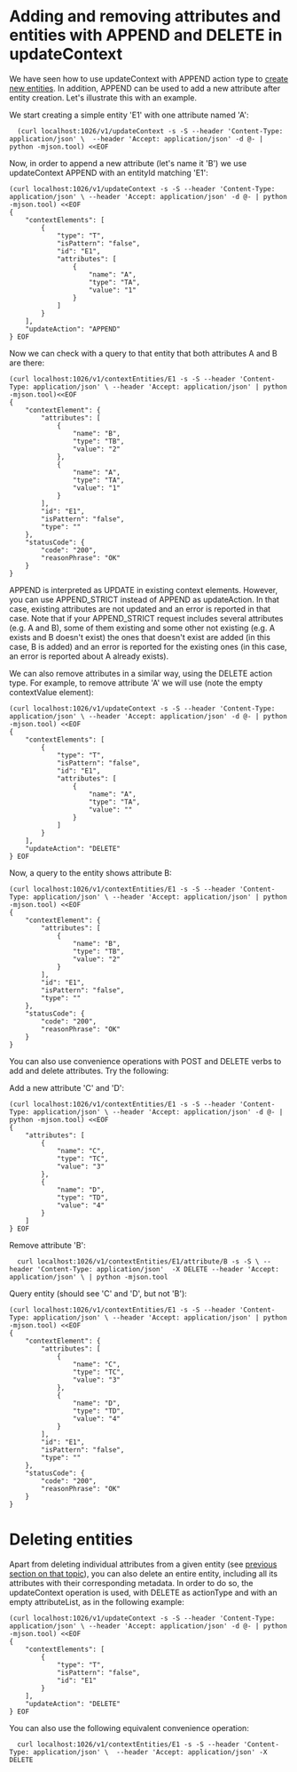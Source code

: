 # Adding and removing attributes and entities with APPEND and DELETE in updateContext

We have seen how to use updateContext with APPEND action type to [create
new entities](walkthrough_apiv1.md#entity-creation). In addition, APPEND can be
used to add a new attribute after entity creation. Let's illustrate this
with an example.

We start creating a simple entity 'E1' with one attribute named 'A':

      (curl localhost:1026/v1/updateContext -s -S --header 'Content-Type: application/json' \  --header 'Accept: application/json' -d @- | python -mjson.tool) <<EOF
                                                                                                                    
  
Now, in order to append a new attribute (let's name it 'B') we use
updateContext APPEND with an entityId matching 'E1':

```
(curl localhost:1026/v1/updateContext -s -S --header 'Content-Type: application/json' \ --header 'Accept: application/json' -d @- | python -mjson.tool) <<EOF
{
    "contextElements": [
        {
            "type": "T",
            "isPattern": "false",
            "id": "E1",
            "attributes": [
                {
                    "name": "A",
                    "type": "TA",
                    "value": "1"
                }
            ]
        }
    ],
    "updateAction": "APPEND"
} EOF                                                                                                                      
``` 
Now we can check with a query to that entity that both attributes A and
B are there:

``` 
(curl localhost:1026/v1/contextEntities/E1 -s -S --header 'Content-Type: application/json' \ --header 'Accept: application/json' | python -mjson.tool)<<EOF
{
    "contextElement": {
        "attributes": [
            {
                "name": "B",
                "type": "TB",
                "value": "2"
            },
            {
                "name": "A",
                "type": "TA",
                "value": "1"
            }
        ],
        "id": "E1",
        "isPattern": "false",
        "type": ""
    },
    "statusCode": {
        "code": "200",
        "reasonPhrase": "OK"
    }
}
``` 


APPEND is interpreted as UPDATE in existing context elements. However, you can use APPEND_STRICT instead of APPEND as updateAction. In that case,
existing attributes are not updated and an error is reported in that case. Note that if your APPEND_STRICT request includes several attributes
(e.g. A and B), some of them existing and some other not existing (e.g. A exists and B doesn't exist) the ones that doesn't exist are added (in
this case, B is added) and an error is reported for the existing ones (in this case, an error is reported about A already exists).


We can also remove attributes in a similar way, using the DELETE action
type. For example, to remove attribute 'A' we will use (note the empty
contextValue element):

```
(curl localhost:1026/v1/updateContext -s -S --header 'Content-Type: application/json' \ --header 'Accept: application/json' -d @- | python -mjson.tool) <<EOF
{
    "contextElements": [
        {
            "type": "T",
            "isPattern": "false",
            "id": "E1",
            "attributes": [
                {
                    "name": "A",
                    "type": "TA",
                    "value": ""
                }
            ]
        }
    ],
    "updateAction": "DELETE"
} EOF                                                                                                                      
```

Now, a query to the entity shows attribute B:

```
(curl localhost:1026/v1/contextEntities/E1 -s -S --header 'Content-Type: application/json' \ --header 'Accept: application/json' | python -mjson.tool) <<EOF
{
    "contextElement": {
        "attributes": [
            {
                "name": "B",
                "type": "TB",
                "value": "2"
            }
        ],
        "id": "E1",
        "isPattern": "false",
        "type": ""
    },
    "statusCode": {
        "code": "200",
        "reasonPhrase": "OK"
    }
}
```
        
  
You can also use convenience operations with POST and DELETE verbs to
add and delete attributes. Try the following:

Add a new attribute 'C' and 'D':

```
(curl localhost:1026/v1/contextEntities/E1 -s -S --header 'Content-Type: application/json' \ --header 'Accept: application/json' -d @- | python -mjson.tool) <<EOF
{
    "attributes": [
        {
            "name": "C",
            "type": "TC",
            "value": "3"
        },
        {
            "name": "D",
            "type": "TD",
            "value": "4"
        }
    ]
} EOF
```                                                                                                                                          
  
Remove attribute 'B':

      curl localhost:1026/v1/contextEntities/E1/attribute/B -s -S \ --header 'Content-Type: application/json'  -X DELETE --header 'Accept: application/json' \ | python -mjson.tool

Query entity (should see 'C' and 'D', but not 'B'):

```  
(curl localhost:1026/v1/contextEntities/E1 -s -S --header 'Content-Type: application/json' \ --header 'Accept: application/json' | python -mjson.tool) <<EOF
{
    "contextElement": {
        "attributes": [
            {
                "name": "C",
                "type": "TC",
                "value": "3"
            },
            {
                "name": "D",
                "type": "TD",
                "value": "4"
            }
        ],
        "id": "E1",
        "isPattern": "false",
        "type": ""
    },
    "statusCode": {
        "code": "200",
        "reasonPhrase": "OK"
    }
}   
``` 

# Deleting entities

Apart from deleting individual attributes from a given entity (see
[previous section on that
topic](#adding-and-removing-attributes-with-append-and-delete-in-updatecontext)),
you can also delete an entire entity, including all its attributes with
their corresponding metadata. In order to do so, the updateContext
operation is used, with DELETE as actionType and with an empty
attributeList, as in the following example:

```
(curl localhost:1026/v1/updateContext -s -S --header 'Content-Type: application/json' \ --header 'Accept: application/json' -d @- | python -mjson.tool) <<EOF
{
    "contextElements": [
        {
            "type": "T",
            "isPattern": "false",
            "id": "E1"
        }
    ],
    "updateAction": "DELETE"
} EOF  
``` 
 
You can also use the following equivalent convenience operation:

      curl localhost:1026/v1/contextEntities/E1 -s -S --header 'Content-Type: application/json' \  --header 'Accept: application/json' -X DELETE


